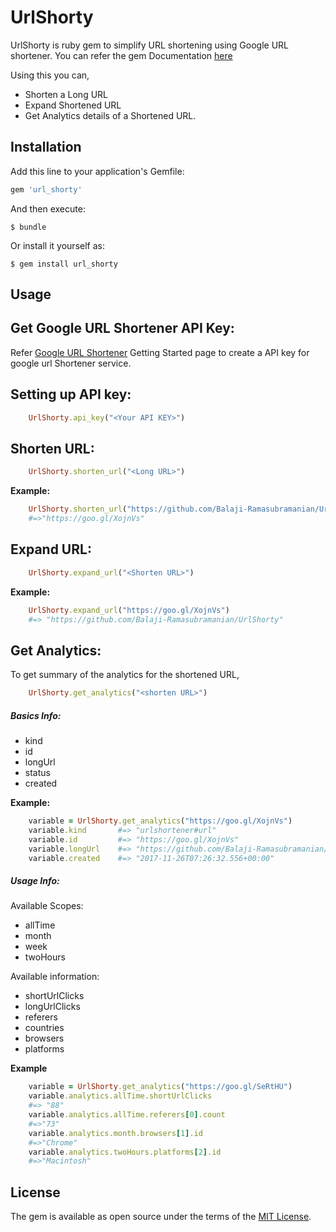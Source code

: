 # UrlShorty

UrlShorty is ruby gem to simplify URL shortening using Google URL shortener. 
You can refer the gem Documentation [here](http://www.rubydoc.info/gems/url_shorty/0.0.6)

  Using this you can,
- Shorten a Long URL
- Expand Shortened URL
- Get Analytics details of a Shortened URL. 

## Installation

Add this line to your application's Gemfile:

```ruby
gem 'url_shorty'
```

And then execute:

    $ bundle

Or install it yourself as:

    $ gem install url_shorty

## Usage
## Get Google URL Shortener API Key:
Refer [Google URL Shortener](https://developers.google.com/url-shortener/v1/getting_started) Getting Started page to create a API key for google url Shortener service. 

## Setting up API key:

```ruby
	UrlShorty.api_key("<Your API KEY>")
```
## Shorten URL:
```ruby
	UrlShorty.shorten_url("<Long URL>")
```

**Example:**

```ruby
	UrlShorty.shorten_url("https://github.com/Balaji-Ramasubramanian/UrlShorty")
	#=>"https://goo.gl/XojnVs" 
```

## Expand URL:
```ruby
	UrlShorty.expand_url("<Shorten URL>")
 ```

**Example:**
```ruby
	UrlShorty.expand_url("https://goo.gl/XojnVs")
	#=> "https://github.com/Balaji-Ramasubramanian/UrlShorty"
 ```

## Get Analytics:
   To get summary of the analytics for the shortened URL,
```ruby
	UrlShorty.get_analytics("<shorten URL>")
```
##### Basics Info:

- kind
- id
- longUrl
- status
- created

**Example:**
```ruby
    variable = UrlShorty.get_analytics("https://goo.gl/XojnVs")
	variable.kind  		#=> "urlshortener#url"
	variable.id 		#=> "https://goo.gl/XojnVs"
	variable.longUrl 	#=> "https://github.com/Balaji-Ramasubramanian/UrlShorty"
	variable.created 	#=> "2017-11-26T07:26:32.556+00:00"
```
##### Usage Info:
Available Scopes:
- allTime
- month
- week
- twoHours

Available information:
- shortUrlClicks
- longUrlClicks
- referers
- countries
- browsers
- platforms


**Example**
```ruby
	variable = UrlShorty.get_analytics("https://goo.gl/SeRtHU")
	variable.analytics.allTime.shortUrlClicks 			
	#=> "88"
	variable.analytics.allTime.referers[0].count 		
	#=>"73"
	variable.analytics.month.browsers[1].id 			
	#=>"Chrome"
	variable.analytics.twoHours.platforms[2].id 		
	#=>"Macintosh"
```


## License

The gem is available as open source under the terms of the [MIT License](http://opensource.org/licenses/MIT).


